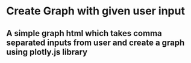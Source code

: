 # Create Graph with given user input
## A simple graph html which takes comma separated inputs from user and create a graph using plotly.js library
